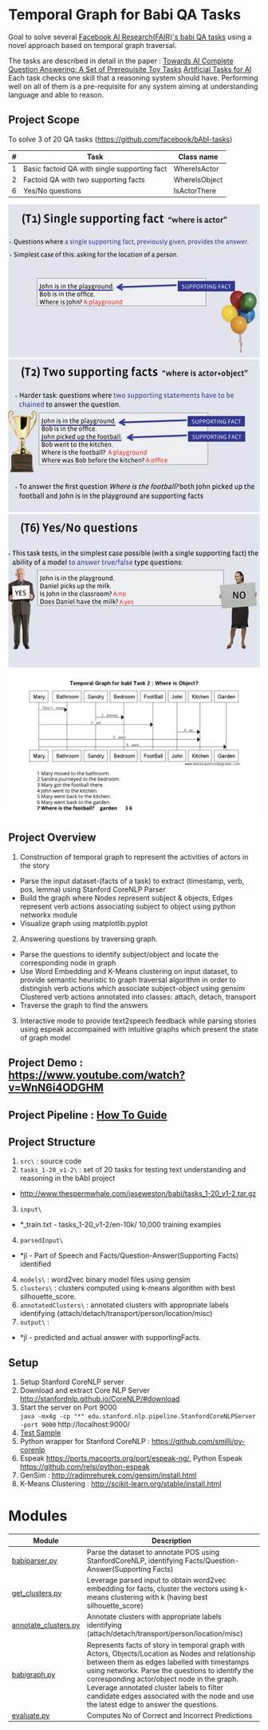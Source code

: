 # Temporal Graph for Babi QA Tasks

Goal to solve several [Facebook AI Research(FAIR)'s babi QA tasks](https://research.facebook.com/research/babi/) using a novel approach based on temporal graph traversal.

The tasks are described in detail in the paper : [Towards AI Complete Question Answering: A Set of Prerequisite Toy Tasks](TOWARDS_AI-COMPLETE_QUESTION_ANSWERING-A_SET_OF_PREREQUISITE_TOY_TASKS.pdf)
[Artificial Tasks for AI](http://www.thespermwhale.com/jaseweston/babi/abordes-ICLR.pdf) Each task checks one skill that a reasoning system should have. Performing well on all of them is a pre-requisite for any system aiming at understanding language and able to reason. 

## Project Scope 
To solve 3 of 20 QA tasks (https://github.com/facebook/bAbI-tasks)

| # |   Task                                       |   Class name      |
|---|----------------------------------------------|-------------------|
| 1 |  Basic factoid QA with single supporting fact|    WhereIsActor   |
| 2 |  Factoid QA with two supporting facts        |    WhereIsObject  |
| 6 |  Yes/No questions                            |    IsActorThere   |

![Basic factoid QA with single supporting fact](t1.png)
![Factoid QA with two supporting facts](t2.png)
![Yes/No questions](t6.png)

![Temporal Graph](temporalGraph.png)

## Project Overview
1. Construction of temporal graph to represent the activities of actors in the story
 + Parse the input dataset-(facts of a task) to extract (timestamp, verb, pos, lemma) using Stanford CoreNLP Parser
 + Build the graph where Nodes represent subject & objects, Edges represent verb actions associating subject to object using python networkx module 
 + Visualize graph using matplotlib.pyplot
2. Answering questions by traversing graph.
 + Parse the questions to identify subject/object and locate the corresponding node in graph
 + Use Word Embedding and K-Means clustering on input dataset, to provide semantic heuristic to graph traversal algorithm in order to distingish verb actions which associate subject-object using gensim 
   Clustered verb actions annotated into classes: attach, detach, transport
 + Traverse the graph to find the answers
3. Interactive mode to provide text2speech feedback while parsing stories using espeak accompained with intuitive graphs which present the state of graph model

## Project Demo : https://www.youtube.com/watch?v=WnN6i4ODGHM
## Project Pipeline : [How To Guide](https://github.com/raviraju/NLP_QA_Project/blob/master/HowToGuide.md)

## Project Structure
1. `src\`              : source code
2. `tasks_1-20_v1-2\`  : set of 20 tasks for testing text understanding and reasoning in the bAbI project
 + http://www.thespermwhale.com/jaseweston/babi/tasks_1-20_v1-2.tar.gz
3. `input\`
 + *_train.txt - tasks_1-20_v1-2/en-10k/ 10,000 training examples
4. `parsedInput\`
 + *jl - Part of Speech and Facts/Question-Answer(Supporting Facts) identified
4. `models\`  : word2vec binary model files using gensim
5. `clusters\`  : clusters computed using k-means algorithm with best silhouette_score.
6. `annotatedClusters\`  : annotated clusters with appropriate labels identifying (attach/detach/transport/person/location/misc)
7. `output\` :
 + *jl - predicted and actual answer with supportingFacts.

## Setup
1. Setup Stanford CoreNLP server
  1. Download and extract Core NLP Server
     http://stanfordnlp.github.io/CoreNLP/#download
  2. Start the server on Port 9000  
     `java -mx4g -cp "*" edu.stanford.nlp.pipeline.StanfordCoreNLPServer -port 9000`
     http://localhost:9000/
  3. [Test Sample](corenlp.png)
2. Python wrapper for Stanford CoreNLP : https://github.com/smilli/py-corenlp
3. Espeak https://ports.macports.org/port/espeak-ng/, Python Espeak https://github.com/relsi/python-espeak
4. GenSim : http://radimrehurek.com/gensim/install.html
5. K-Means Clustering : http://scikit-learn.org/stable/install.html


# Modules
| Module               | Description                                                   |
|----------------------|---------------------------------------------------------------|
| [babiparser.py](src/babiparser.py)	       | Parse the dataset to annotate POS using StanfordCoreNLP, identifying Facts/Question-Answer(Supporting Facts)		 |
| [get_clusters.py](src/get_clusters.py)      | Leverage parsed input to obtain word2vec embedding for facts, cluster the vectors using k-means clustering with k (having best silhouette_score) |
| [annotate_clusters.py](src/annotate_clusters.py) | Annotate clusters with appropriate labels identifying (attach/detach/transport/person/location/misc) |
| [babigraph.py](src/babigraph.py)         | Represents facts of story in temporal graph with Actors, Objects/Location as Nodes and relationship between them as edges labelled with timestamps using networkx. Parse the questions to identify the corresponding actor/object node in the graph. Leverage annotated cluster labels to filter candidate edges associated with the node and use the latest edge to answer the questions. |
| [evaluate.py](src/evaluate.py)          | Computes No of Correct and Incorrect Predictions |